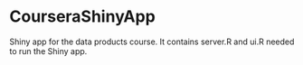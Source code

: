 # CourseraShinyApp
Shiny app for the data products course. It contains server.R and ui.R needed to run the Shiny app.

